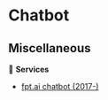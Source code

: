 # Chatbot

## Miscellaneous

:dizzy: **Services**

* [fpt.ai chatbot (2017-)](https://fpt.ai/chatbot/)